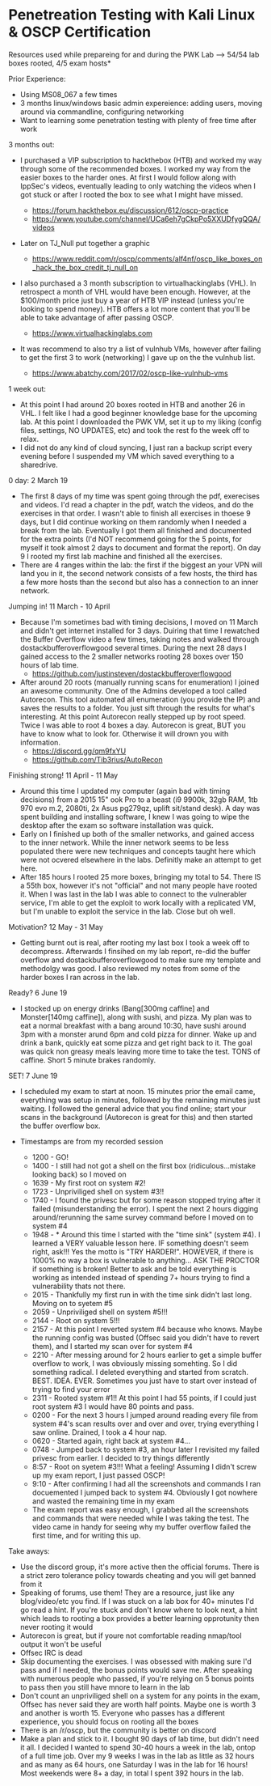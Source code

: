 # Penetreation Testing with Kali Linux & OSCP Certification

Resources used while prepareing for and during the PWK Lab  --> 54/54 lab boxes rooted, 4/5 exam hosts* 

Prior Experience:
- Using MS08_067 a few times
- 3 months linux/windows basic admin expereience: adding users, moving around via commandline, configuring networking
- Want to learning some penetration testing with plenty of free time after work

3 months out:
- I purchased a VIP subscription to hackthebox (HTB) and worked my way through some of the recommended boxes. I worked my way from the easier boxes to the harder ones. At first I would follow along with IppSec's videos, eventually leading to only watching the videos when I got stuck or after I rooted the box to see what I might have missed.
  - https://forum.hackthebox.eu/discussion/612/oscp-practice
  - https://www.youtube.com/channel/UCa6eh7gCkpPo5XXUDfygQQA/videos
- Later on TJ_Null put together a graphic
  - https://www.reddit.com/r/oscp/comments/alf4nf/oscp_like_boxes_on_hack_the_box_credit_tj_null_on

- I also purchased a 3 month subscription to virtualhackinglabs (VHL). In retrospect a month of VHL would have been enough. However, at the $100/month price just buy a year of HTB VIP instead (unless you're looking to spend money). HTB offers a lot more content that you'll be able to take advantage of after passing OSCP. 
  - https://www.virtualhackinglabs.com
  
- It was recommend to also try a list of vulnhub VMs, however after failing to get the first 3 to work (networking) I gave up on the the vulnhub list.
  - https://www.abatchy.com/2017/02/oscp-like-vulnhub-vms

1 week out:
- At this point I had around 20 boxes rooted in HTB and another 26 in VHL. I felt like I had a good beginner knowledge base for the upcoming lab. At this point I downloaded the PWK VM, set it up to my liking (config files, settings, NO UPDATES, etc) and took the rest fo the week off to relax.
- I did not do any kind of cloud syncing, I just ran a backup script every evening before I suspended my VM which saved everything to a sharedrive.

0 day: 2 March 19
- The first 8 days of my time was spent going through the pdf, exerecises and videos. I'd read a chapter in the pdf, watch the videos, and do the exercises in that order. I wasn't able to finish all exercises in thoese 9 days, but I did continue working on them randomly when I needed a break from the lab. Eventually I got them all finished and documented for the extra points (I'd NOT recommend going for the 5 points, for myself it took almost 2 days to document and format the report). On day 9 I rooted my first lab machine and finished all the exercises.
- There are 4 ranges within the lab: the first if the biggest an your VPN will land you in it, the second network consists of a few hosts, the third has a few more hosts than the second but also has a connection to an inner network. 

Jumping in! 11 March - 10 April
- Because I'm sometimes bad with timing decisions, I moved on 11 March and didn't get internet installed for 3 days. Duiring that time I rewatched the Buffer Overflow video a few times, taking notes and walked through dostackbufferoverflowgood several times. During the next 28 days I gained access to the 2 smaller networks rooting 28 boxes over 150 hours of lab time.
  - https://github.com/justinsteven/dostackbufferoverflowgood
- After around 20 roots (manually running scans for enumeration) I joined an awesome community. One of the Admins developed a tool called Autorecon. This tool automated all enumeration (you provide the IP) and saves the results to a folder. You just sift through the results for what's interesting. At this point Autorecon really stepped up by root speed. Twice I was able to root 4 boxes a day. Autorecon is great, BUT you have to know what to look for. Otherwise it will drown you with information.
  - https://discord.gg/qm9fxYU
  - https://github.com/Tib3rius/AutoRecon
  
Finishing strong! 11 April - 11 May
- Around this time I updated my computer (again bad with timing decisions) from a 2015 15" ook Pro to a beast (i9 9900k, 32gb RAM, 1tb 970 evo m.2, 2080ti, 2x Asus pg279qz, uplift sit/stand desk). A day was spent building and installing software, I knew I was going to wipe the desktop after the exam so software installation was quick.
- Early on I finished up both of the smaller networks, and gained access to the inner network. While the inner network seems to be less populated there were new techniques and concepts taught here which were not ocvered elsewhere in the labs. Definitly make an attempt to get here.
- After 185 hours I rooted 25 more boxes, bringing my total to 54. There IS a 55th box, however it's not "official" and not many people have rooted it. When I was last in the lab I was able to connect to the vulnerabler service, I'm able to get the exploit to work locally with a replicated VM, but I'm unable to exploit the service in the lab. Close but oh well. 

Motivation? 12 May - 31 May
- Getting burnt out is real, after rooting my last box I took a week off to decompress. Afterwards I finsihed on my lab report, re-did the buffer overflow and dostackbufferoverflowgood to make sure my template and methodolgy was good. I also reviewed my notes from some of the harder boxes I ran across in the lab.

Ready? 6 June 19
- I stocked up on energy drinks (Bang[300mg caffine] and Monster[140mg caffine]), along with sushi, and pizza. My plan was to eat a normal breakfast with a bang around 10:30, have sushi around 3pm with a monster arund 6pm and cold pizza for dinner. Wake up and drink a bank, quickly eat some pizza and get right back to it. The goal was quick non greasy meals leaving more time to take the test. TONS of caffine. Short 5 minute brakes randomly.

SET! 7 June 19
- I scheduled my exam to start at noon. 15 minutes prior the email came, everything was setup in minutes, followed by the remaining minutes just waiting. I followed the general advice that you find online; start your scans in the background (Autorecon is great for this) and then started the buffer overflow box. 

- Timestamps are from my recorded session
  - 1200 - GO!
  - 1400 - I still had not got a shell on the first box (ridiculous...mistake looking back) so I moved on 
  - 1639 - My first root on system #2!
  - 1723 - Unpriviliged shell on system #3!! 
  - 1740 - I found the privesc but for some reason stopped trying after it failed (misunderstanding the error). I spent the next 2 hours digging around/rerunning the same survey command before I moved on to system #4
  - 1948 - * Around this time I started with the "time sink" (system #4). I learned a VERY valuable lesson here. IF something doesn't seem right, ask!!! Yes the motto is "TRY HARDER!". HOWEVER, if there is 1000% no way a box is vulnerable to anything... ASK THE PROCTOR if something is broken! Better to ask and be told everything is working as intended instead of spending 7+ hours trying to find a vulnerability thats not there.
  - 2015 - Thankfully my first run in with the time sink didn't last long. Moving on to syetem #5
  - 2059 - Unpriviliged shell on system #5!!!
  - 2144 - Root on system 5!!! 
  - 2157 - At this point I reverted system #4 because who knows. Maybe the running config was busted (Offsec said you didn't have to revert them), and I started my scan over for system #4
  - 2210 - After messing around for 2 hours earlier to get a simple buffer overflow to work, I was obviously missing somehting. So I did something radical. I deleted everything and started from scratch. BEST. IDEA. EVER. Sometimes you just have to start over instead of trying to find your error
  - 2311 - Rooted system #1!! At this point I had 55 points, if I could just root system #3 I would have 80 points and pass.
  - 0200 - For the next 3 hours I jumped around reading every file from system #4's scan results over and over and over, trying everything I saw online. Drained, I took a 4 hour nap.
  - 0620 - Started again, right back at system #4...
  - 0748 - Jumped back to system #3, an hour later I revisited my failed privesc from earlier. I decided to try things differently
  - 8:57 - Root on syetem #3!!! What a feeling! Assuming I didn't screw up my exam report, I just passed OSCP! 
  - 9:10 - After confirming I had all the screenshots and commands I ran docuemented I jumped back to system #4. Obviously I got nowhere and wasted the remaining time in my exam
   - The exam report was easy enough, I grabbed all the screenshots and commands that were needed while I was taking the test. The video came in handy for seeing why my buffer overflow failed the first time, and for writing this up.


Take aways:
  - Use the discord group, it's more active then the official forums. There is a strict zero tolerance policy towards cheating and you will get banned from it
  - Speaking of forums, use them! They are a resource, just like any blog/video/etc you find. If I was stuck on a lab box for 40+ minutes I'd go read a hint. If you're stuck and don't know where to look next, a hint which leads to rooting a box provides a better learning opprotunity then never rooting it would
  - Autorecon is great, but if youre not comfortable reading nmap/tool output it won't be useful
  - Offsec IRC is dead
  - Skip documenting the exercises. I was obsessed with making sure I'd pass and if I needed, the bonus points would save me. After speaking with numerous people who passed, if you're relying on 5 bonus points to pass then you still have mnore to learn in the lab
  - Don't count an unpriviliged shell on a system for any points in the exam, Offsec has never said they are worth half points. Maybe one is worth 3 and another is worth 15. Everyone who passes has a different experience, you should focus on rooting all the boxes
  - There is an /r/oscp, but the community is better on discord
  - Make a plan and stick to it. I bought 90 days of lab time, but didn't need it all. I decided I wanted to spend 30-40 hours a week in the lab, ontop of a full time job. Over my 9 weeks I was in the lab as little as 32 hours and as many as 64 hours, one Saturday I was in the lab for 16 hours! Most weekends were 8+ a day, in total I spent 392 hours in the lab.
  
